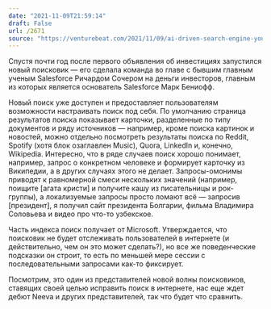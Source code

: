 ```yaml
---
date: "2021-11-09T21:59:14"
draft: False
url: /2671
source: "https://venturebeat.com/2021/11/09/ai-driven-search-engine-you-com-takes-on-google-with-20m/"
---
```


Спустя почти год после первого объявления об инвестициях запустился новый поисковик  — его сделала команда во главе с бывшим главным ученым Salesforce Ричардом Сочером на деньги инвесторов, главным из которых является основатель Salesforce Марк Бениофф. 

Новый поиск уже доступен и предоставляет пользователям возможности настраивать поиск под себя. По умолчанию страница результатов поиска показывает карточки, разделенные по типу документов и ряду источников — например, кроме поиска картинок и новостей, можно отдельно посмотреть результаты поиска по Reddit, Spotify (хотя блок озаглавлен Music), Quora, LinkedIn и, конечно, Wikipedia. Интересно, что в ряде случаев поиск хорошо понимает, например, запрос о конкретном человеке и формирует карточку из Википедии, а в других случаях этого не делает. Запросы-омонимы приводят к равномерной смеси нескольких значений (например, поищите [агата кристи] и получите кашу из писательницы и рок-группы), а локализуемые запросы просто ломают всё — запросив [президент], я получил сайт президента Болгарии, фильма Владимира Соловьева и видео про что-то узбекское. 

Часть индекса поиск получает от Microsoft. Утверждается, что поисковик не будет отслеживать пользователей в интернете (и действительно, чем он это может сделать?), но все же поведенческие подсказки он строит, то есть по меньшей мере сессии с последовательными запросами как-то фиксирует.

Посмотрим, это один из представителей новой волны поисковиков, ставящих своей целью исправить поиск в интернете, нас еще ждет дебют Neeva и других представителей, так что будет что сравнить.
